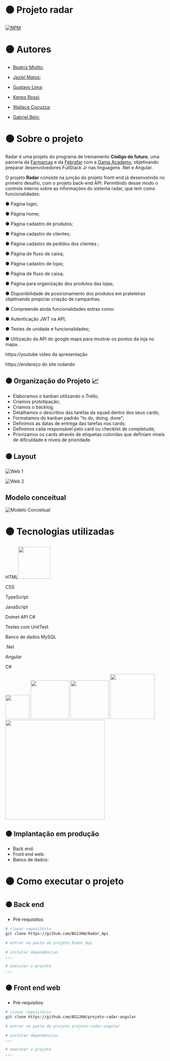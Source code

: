 # :black_circle: Projeto radar 
[![NPM](https://img.shields.io/npm/l/react)](https://github.LICENSE) 




# :black_circle: Autores

- [Beatriz Miotto](https://www.linkedin.com);

- [Jaziel Matos](https://www.linkedin.com);
 
- [Gustavo Lima](https://www.linkedin.com);
 
- [Kenps Rossi](https://www.linkedin.com/in/kenps-adv-dev/);
 
- [Wallace Cocuzza](https://www.linkedin.com);
 
- [Gabriel Belo](https://www.linkedin.com/);



# :black_circle: Sobre o projeto



Radar é uma projeto do programa de treinamento **Código do futuro**, uma parceria da
[Farmarcas](https://www.farmarcas.com.br/ "Site da Da Farmarcas") e da [Febrafar](https://www.febrafar.com.br/ "Site da Da Febrafar") com a [Gama Academy](https://www.gama.academy/ "Site da Da Gama Academy"), objetivando preparar desenvolvedores FullStack Jr nas linguagens .Net e Angular.

O projeto **Radar** consiste na junção do projeto front-end já desenvolvido no primeiro desafio, com o projeto back-end API. Permitindo desse modo o controle interno
sobre as informações do sistema radar, que tem como funcionalidades:

● Pagina login;                                                   

● Página home;

● Página cadastro de produtos;

● Página cadastro de clientes;

● Página cadastro de pedidos dos clientes ;

● Página de fluxo de caixa;

● Página cadastro de lojas;

● Página de fluxo de caixa;

● Página para organização dos produtos das lojas;

● Disponibilidade de posicionamento dos produtos em prateleiras objetivando propiciar criação de campanhas.

● Compreende ainda funcionalidades extras como:

● Autenticação JWT na API;

● Testes de unidade e funcionalidades;

● Utilização da API do google maps para mostrar os pontos da loja no mapa.




https://youtube video da apresentação


https://endereço do site rodando


## :black_circle: Organização do Projeto 📈
- Elaboramos o kanban utilizando o Trello;
- Criamos prototipação;
- Criamos o backlog;
- Detalhamos o descritivo das tarefas da squad dentro dos seus cards;
- Formatamos do kanban padrão "to do, doing, done";
- Definimos as datas de entrega das tarefas nos cards;
- Definimos cada responsável pelo card ou checklist de completude;
- Priorizamos os cards através de etiquetas coloridas que definiam níveis de dificuldade e níveis de prioridade.


## :black_circle: Layout
![Web 1](https://github.png)

![Web 2](https://github.png)

## Modelo conceitual
![Modelo Conceitual](https://github.png)

# :black_circle: Tecnologias utilizadas

HTML<img src="https://upload.wikimedia.org/wikipedia/commons/6/61/HTML5_logo_and_wordmark.svg" width="100px">

CSS

TypeScript

JavaScript

Dotnet API C#

Testes com UnitTest

Banco de dados MySQL

.Net

Angular

C#



<img src="https://upload.wikimedia.org/wikipedia/commons/d/d5/CSS3_logo_and_wordmark.svg" width="75px">


<img src="https://user-images.githubusercontent.com/87840459/204097614-03607001-3b4d-41e6-af13-5f4a4dad8393.svg" width="120px">


<img src="https://user-images.githubusercontent.com/87840459/204097783-4f86afd9-bc52-4a25-8845-c454a4119dd0.png" width="120px">


<img src="https://upload.wikimedia.org/wikipedia/commons/d/d9/Node.js_logo.svg" width="140px">


<img src="https://user-images.githubusercontent.com/87840459/204098352-fa8ae8e5-564a-4eb4-94a1-7a6d35600301.GIF" width="310px">

## :black_circle: Implantação em produção
- Back end:
- Front end web:
- Banco de dados: 

# :black_circle: Como executar o projeto

## :black_circle: Back end
- Pré-requisitos: 

```bash
# clonar repositório
git clone https://github.com/BG2JKW/Radar_Api

# entrar na pasta do projeto Radar_Api

# instalar dependências
...

# executar o projeto
...
```

## :black_circle: Front end web
- Pré-requisitos: 

```bash
# clonar repositório
git clone https://github.com/BG2JKW/projeto-radar-angular

# entrar na pasta do projeto projeto-radar-angular

# instalar dependências
...

# executar o projeto
...
```
